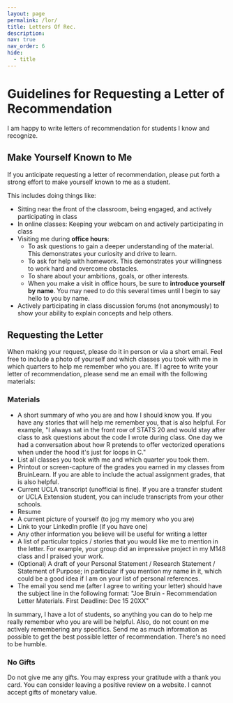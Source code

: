 ```yaml
---
layout: page
permalink: /lor/
title: Letters Of Rec.
description: 
nav: true
nav_order: 6
hide:
  - title
---
```


# Guidelines for Requesting a Letter of Recommendation
I am happy to write letters of recommendation for students I know and recognize.

## Make Yourself Known to Me
If you anticipate requesting a letter of recommendation, please put forth a strong effort to make yourself known to me as a student.

This includes doing things like:

- Sitting near the front of the classroom, being engaged, and actively participating in class
- In online classes: Keeping your webcam on and actively participating in class
- Visiting me during **office hours**:
    - To ask questions to gain a deeper understanding of the material. This demonstrates your curiosity and drive to learn.
    - To ask for help with homework. This demonstrates your willingness to work hard and overcome obstacles.
    - To share about your ambitions, goals, or other interests.
    - When you make a visit in office hours, be sure to **introduce yourself by name**. You may need to do this several times until I begin to say hello to you by name.
- Actively participating in class discussion forums (not anonymously) to show your ability to explain concepts and help others.

## Requesting the Letter
When making your request, please do it in person or via a short email. Feel free to include a photo of yourself and which classes you took with me in which quarters to help me remember who you are. If I agree to write your letter of recommendation, please send me an email with the following materials:

### Materials
- A short summary of who you are and how I should know you. If you have any stories that will help me remember you, that is also helpful. For example, "I always sat in the front row of STATS 20 and would stay after class to ask questions about the code I wrote during class. One day we had a conversation about how R pretends to offer vectorized operations when under the hood it's just for loops in C."
- List all classes you took with me and which quarter you took them.
- Printout or screen-capture of the grades you earned in my classes from BruinLearn. If you are able to include the actual assignment grades, that is also helpful.
- Current UCLA transcript (unofficial is fine). If you are a transfer student or UCLA Extension student, you can include transcripts from your other schools.
- Resume
- A current picture of yourself (to jog my memory who you are)
- Link to your LinkedIn profile (if you have one)
- Any other information you believe will be useful for writing a letter
- A list of particular topics / stories that you would like me to mention in the letter. For example, your group did an impressive project in my M148 class and I praised your work.
- (Optional) A draft of your Personal Statement / Research Statement / Statement of Purpose; in particular if you mention my name in it, which could be a good idea if I am on your list of personal references.
- The email you send me (after I agree to writing your letter) should have the subject line in the following format: "Joe Bruin - Recommendation Letter Materials. First Deadline: Dec 15 20XX"

In summary, I have a lot of students, so anything you can do to help me really remember who you are will be helpful. Also, do not count on me actively remembering any specifics. Send me as much information as possible to get the best possible letter of recommendation. There's no need to be humble.

### No Gifts
Do not give me any gifts. You may express your gratitude with a thank you card. You can consider leaving a positive review on a website. I cannot accept gifts of monetary value.
